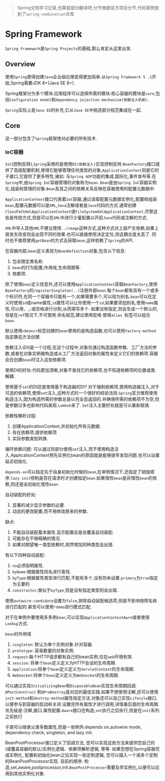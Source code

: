 > Spring文档学习记录,也算是部分翻译吧.分节根据官方项目分节,代码案例放到了`spring-combination`仓库

# Spring Framework

`Spring Framework`是`Spring Projects`的基础,那么肯定从这里出发.

## Overview

使用`Spring`使得创建`Java`企业级应用变得更加简单.从`Spring Framework 5 .1`开始,Spring需要JDK 8+(Java SE 8+).

Spring框架分为多个模块.应用程序可以选择所需的模块.核心容器的模块是`core`,包括`Configuration model`和`dependency injection mechanism(依赖注入机制)`.

`Spring`实际上是`Java EE`的补充,它从`Java EE`中挑选部分规范集成在一起.

## Core

这一部分包含了`Spring`框架绝对必要的所有技术.

### IoC容器

`IoC`(控制反转),`Spring`采用的是使用`DI(依赖注入)`实现控制反转.`BeanFactory`接口提供了高级配置机制,使得它能够管理任何类型的对象,`ApplicationContext`则是它的子接口,它提供了更多特性,诸如: 与`Spring AOP`功能的集成,国际化,事件发布等.在`Spring`中,由`Spring IoC`容器管理的对象称为`bean`. `Bean`是由`Spring IoC`容器实例化,组装和管理的对象.`Bean`及其之间的依赖关系反映在容器使用的配置元数据中.

`ApplicationContext`接口代表着`IoC`容器,通过读取配置元数据实例化,配置和组装`bean`,配置元数据可以是`XML`,`Java`注解或者是`Java`代码的方式.通常创建`ClassPathXmlApplicationContext`或`FileSystemXmlApplicationContext`,尽管这些是传统方式,但是可以在`XML`中进行少量配置以开启`Java`代码或注解的方式.

`XML`中导入其他`XML`不建议使用`../image`这种方式,这种方式对上层产生依赖,如果上层发生改变则会出现不同的效果.也可以直接使用决定定位,但这耦合度太高了. 同时也不推荐使用`getBean`的方式去获取`bean`,这样依赖了`Spring`的API.

在容器内部,`bean`定义表现为`BeanDefinition`对象,包含以下信息:

1. 包全限定类名称.
2. `bean`的行为配置,作用域,生命周期等.
3. 依赖项.

除了使用`bean`定义信息外,还可以使用`ApplicationContext`获取`BeanFactory`,使用`BeanFactory`的`registerSingleton(..)`注册外部`bean`.每个`bean`都有具有一个或多个标识符,在同一个容器中只能有一个,如果需要多个,可以视为别名.`bean`可以在定义时使用`id`或name属性,`id`属性可以让你使用一个`id`,如果要添加别名,使用`name`属性,可以用`, `,`;`或空格进行分割,从而填写多个. 如果没有指定,则会生成一个默认的,但是在`ref`情况下,不可使用.命名规范,建议使用驼峰.使用`alias `标签可以组合`bean`.

默认使用`<bean/>`标签创建的`bean`使用的是构造函数,也可以使用`factory-method`指定静态方法创建.

依赖注入(DI)是一个过程,在这个过程中,对象仅通过构造函数参数、工厂方法的参数,或者在对象实例被构造或从工厂方法返回对象的属性来定义它们的依赖项.容器会在创建`bean`时注入这些依赖项.

使用DI的好处:代码更加清晰,对象不查找它的依赖项,也不知道依赖项的位置或类.解耦.

使用基于`set`的DI还是使用基于构造器的DI? 对于强制依赖项,使用构造器注入,对于可选的依赖项,使用`set`注入,这种方式时一个很好的经验法则.`Spring`官方推荐使用构造注入,因为构造所需的参数总是以完全态返回的.并确保所需的依赖项不为空,但是参数过多也影响代码美观.`Lombok`来了. `Set`注入主要好处就是可以重新赋值.

依赖性解析过程:

1. 创建ApplicationContext,并初始化所有元数据.
2. 存在依赖项,提供依赖项
3. 实际参数类型转换.

循环依赖问题: 可以通过将部分使用`set`注入,而不使用构造注入.ApplicationContext预先实例化bean的原因就是能够提早发现问题.也可以设置延迟初始化.

`depends-on`可以指定先于自身初始化时候的`bean`,在单例情况下,还指定了销毁顺序.`lazy-init`控制是否在请求时才创建指定`bean`.如果惰性`bean`是非惰性`bean`的依赖,则还是会初始化惰性`bean`

自动装配的好处: 

1. 显著的减少显示参数的必要.
2. 动态的更改配置,而不用修改原来的参数.

缺点:

1. 不能自动装配基本属性.显示配置总是会覆盖自动装配.
2. 可能存在不够精确的情况.
3. 如果对期望唯一类型依赖时,突然增加同种类型会出错.

有以下四种自动装配: 

1. `no`必须指明属性.
2. `byName`:根据属性同名进行查找.
3. `byType`:根据属性类型进行匹配,不能有多个,没有则未设置.`primary`为`true`指定为主要的
4. `constructor`:类似于`byType`,但是没有指定类型则会出错.

使用`autowire-candidate`设置为`false`,排除自动装配候选项,但是不影响按照名称进行匹配的.甚至可以使用`*demo`进行模式匹配.

对于在单例中要使用多多例`bean`,可以实现`ApplicationContextAwre`或者使用`Lookup`方式.

`bean`的作用域

1. `singleton`: 默认为单个实例对象.针对容器.
2. `prototype`: 容易数量的对象实例.
3. `request`:每个HTTP请求都有自己的bean实例,仅在`web`环境有效.
4. `session`: 将单个`bean`定义定义为HTTP会话的生命周期.
5. `application`:将单个`bean`定义定义为`ServletContext`的生命周期.
6. `WebSocket`:将单个`bean`定义定义为`WebSocket`的生命周期.

可以通过实现`InitializingBean`和`DisposableBean`实现生命周期回调. `@PostConstruct` 和`@PreDestroy`是对应的最佳实践.如果不想使用注解,还可以使用`init-method`和`destroy-method`属性指定方法.对象还可以自己实现`Lifecyle`接口,以便参与到容器的启动和关闭.设置完所有属性才进行调用,详情看后面的生命周期.优先级是:注解,接口,属性配置.`Aware`接口在构造,`set`执行之后执行,但是在`init`系列之前执行

子类可以继承父类多数属性,但是一些例外:depends on,autowire mode, dependency check, singleton, and lazy init.

BeanPostProcessor接口定义了回调方法, 您可以实现这些方法来提供您自己的(或覆盖容器的默认)实例化逻辑、依赖项解析逻辑, 等等. 如果您想在Spring容器完成实例化, 配置和初始化bean之后实现一些定制逻辑, 您可以插入一个或多个定制的BeanPostProcessor实现. 目前的顺序: 构造,set,aware,postprocessor,init.`BeanPostProcessor`需要及早实例化,以便可以应用到其他实例化对象.

